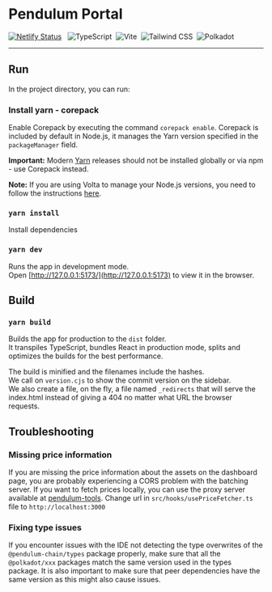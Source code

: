 # Pendulum Portal

[![Netlify Status](https://api.netlify.com/api/v1/badges/aa69406a-f4a1-4693-aed0-8478f1d1fabd/deploy-status)](https://app.netlify.com/sites/pendulum-portal-alpha/deploys)
&nbsp; ![TypeScript](https://img.shields.io/badge/-TypeSript-05122A?style=flat&logo=typescript)&nbsp;
![Vite](https://img.shields.io/badge/-Vite-05122A?style=flat&logo=vite)&nbsp;
![Tailwind CSS](https://img.shields.io/badge/-Tailwind-05122A?style=flat&logo=tailwindcss)&nbsp;
![Polkadot](https://img.shields.io/badge/-Polkadot-05122A?style=flat&logo=polkadot)&nbsp;

---

## Run

In the project directory, you can run:

### Install yarn - corepack

Enable Corepack by executing the command `corepack enable`. Corepack is included by default in Node.js, it manages the
Yarn version specified in the `packageManager` field.

**Important:** Modern [Yarn](https://yarnpkg.com/getting-started/install) releases should not be installed globally or
via npm - use Corepack instead.

**Note:** If you are using Volta to manage your Node.js versions, you need to follow the instructions
[here](https://yarnpkg.com/corepack#volta).

### `yarn install`

Install dependencies

### `yarn dev`

Runs the app in development mode.\
Open [http://127.0.0.1:5173/](http://127.0.0.1:5173) to view it in the browser.

## Build

### `yarn build`

Builds the app for production to the `dist` folder.\
It transpiles TypeScript, bundles React in production mode, splits and optimizes the builds for the best performance.

The build is minified and the filenames include the hashes.\
We call on `version.cjs` to show the commit version on the sidebar.\
We also create a file, on the fly, a file named `_redirects` that will serve the index.html instead of giving a 404 no
matter what URL the browser requests.

## Troubleshooting

### Missing price information

If you are missing the price information about the assets on the dashboard page, you are probably experiencing a CORS
problem with the batching server. If you want to fetch prices locally, you can use the proxy server available at
[pendulum-tools](https://github.com/pendulum-chain/pendulum-tools). Change url in `src/hooks/usePriceFetcher.ts` file to
`http://localhost:3000`

### Fixing type issues

If you encounter issues with the IDE not detecting the type overwrites of the `@pendulum-chain/types` package properly,
make sure that all the `@polkadot/xxx` packages match the same version used in the types package. It is also important
to make sure that peer dependencies have the same version as this might also cause issues.
